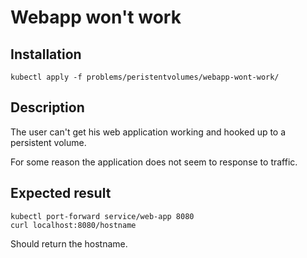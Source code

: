 # Webapp won't work

## Installation
```
kubectl apply -f problems/peristentvolumes/webapp-wont-work/  
```

## Description

The user can't get his web application working and hooked up to a persistent volume.

For some reason the application does not seem to response to traffic.

## Expected result

```
kubectl port-forward service/web-app 8080
curl localhost:8080/hostname
```
Should return the hostname.
